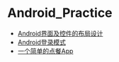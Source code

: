 # Android_Practice

* [Android界面及控件的布局设计](UIApp/)
* [Android登录模式](LaunchMode/)
* [一个简单的点餐App](Wm_app/)